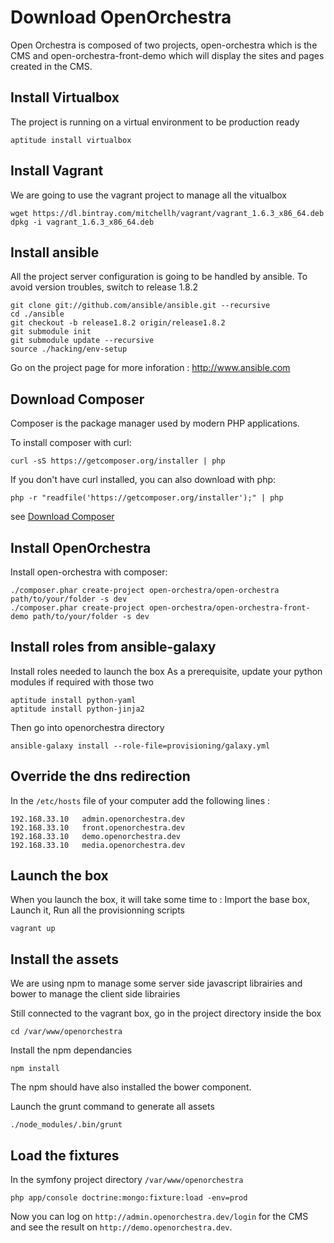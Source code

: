 # Download OpenOrchestra

Open Orchestra is composed of two projects, open-orchestra which is the CMS and open-orchestra-front-demo which will display the sites and pages created in the CMS.

## Install Virtualbox
The project is running on a virtual environment to be production ready

    aptitude install virtualbox

## Install Vagrant
We are going to use the vagrant project to manage all the vitualbox

    wget https://dl.bintray.com/mitchellh/vagrant/vagrant_1.6.3_x86_64.deb
    dpkg -i vagrant_1.6.3_x86_64.deb

## Install ansible
All the project server configuration is going to be handled by ansible.
To avoid version troubles, switch to release 1.8.2

    git clone git://github.com/ansible/ansible.git --recursive
    cd ./ansible
    git checkout -b release1.8.2 origin/release1.8.2
    git submodule init
    git submodule update --recursive
    source ./hacking/env-setup

Go on the project page for more inforation : http://www.ansible.com

## Download Composer
Composer is the package manager used by modern PHP applications.

To install composer with curl:

    curl -sS https://getcomposer.org/installer | php

If you don't have curl installed, you can also download with php:

    php -r "readfile('https://getcomposer.org/installer');" | php

see [Download Composer](https://getcomposer.org/download/)

## Install OpenOrchestra
Install open-orchestra with composer:

    ./composer.phar create-project open-orchestra/open-orchestra path/to/your/folder -s dev
    ./composer.phar create-project open-orchestra/open-orchestra-front-demo path/to/your/folder -s dev

## Install roles from ansible-galaxy
Install roles needed to launch the box
As a prerequisite, update your python modules if required with those two

    aptitude install python-yaml
    aptitude install python-jinja2

Then go into openorchestra directory

    ansible-galaxy install --role-file=provisioning/galaxy.yml

## Override the dns redirection
In the `/etc/hosts` file of your computer add the following lines :

    192.168.33.10   admin.openorchestra.dev
    192.168.33.10   front.openorchestra.dev
    192.168.33.10   demo.openorchestra.dev
    192.168.33.10   media.openorchestra.dev

## Launch the box
When you launch the box, it will take some time to :
Import the base box,
Launch it,
Run all the provisionning scripts

    vagrant up

## Install the assets
We are using npm to manage some server side javascript librairies and bower to manage the client side librairies

Still connected to the vagrant box, go in the project directory inside the box

    cd /var/www/openorchestra

Install the npm dependancies

    npm install

The npm should have also installed the bower component.

Launch the grunt command to generate all assets

    ./node_modules/.bin/grunt

## Load the fixtures
In the symfony project directory `/var/www/openorchestra`

    php app/console doctrine:mongo:fixture:load -env=prod

Now you can log on `http://admin.openorchestra.dev/login` for the CMS and see the result on `http://demo.openorchestra.dev`.


